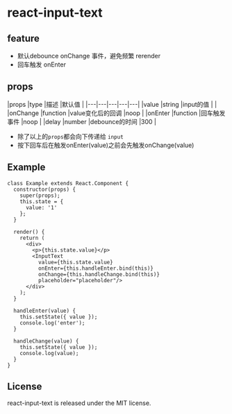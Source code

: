 # react-input-text

## feature

 * 默认debounce onChange 事件，避免频繁 rerender
 * 回车触发 onEnter
 
## props

|props   |type   |描述   |默认值   |
|---|---|---|---|---|
|value   |string   |input的值   |   |
|onChange   |function   |value变化后的回调   |noop   |
|onEnter   |function   |回车触发事件   |noop   |
|delay   |number   |debounce的时间   |300   |

* 除了以上的`props`都会向下传递给 `input`
* 按下回车后在触发onEnter(value)之前会先触发onChange(value)

## Example

```
class Example extends React.Component {
  constructor(props) {
    super(props);
    this.state = {
      value: '1'
    };
  }

  render() {
    return (
      <div>
        <p>{this.state.value}</p>
        <InputText
          value={this.state.value}
          onEnter={this.handleEnter.bind(this)}
          onChange={this.handleChange.bind(this)}
          placeholder="placeholder"/>
      </div>
    );
  }

  handleEnter(value) {
    this.setState({ value });
    console.log('enter');
  }

  handleChange(value) {
    this.setState({ value });
    console.log(value);
  }
}
```

## License

react-input-text is released under the MIT license.
